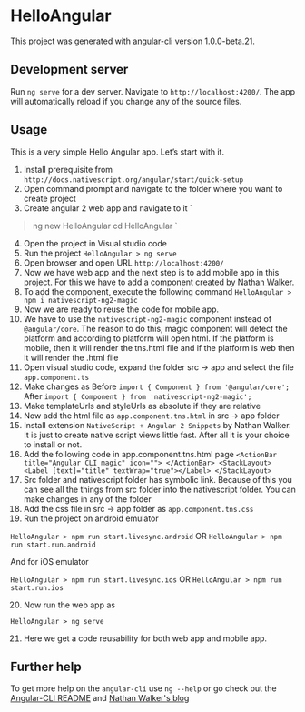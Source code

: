 # HelloAngular

This project was generated with [angular-cli](https://github.com/angular/angular-cli) version 1.0.0-beta.21.

## Development server
Run `ng serve` for a dev server. Navigate to `http://localhost:4200/`. The app will automatically reload if you change any of the source files.

## Usage

This is a very simple Hello Angular app. Let’s start with it.
1.	Install prerequisite from `http://docs.nativescript.org/angular/start/quick-setup`
2.	Open command prompt and navigate to the folder where you want to create project
3.	Create angular 2 web app and navigate to it
`
> ng new HelloAngular
> cd HelloAngular
`
4.	Open the project in Visual studio code
5.	Run the project `HelloAngular > ng serve`
6.	Open browser and open URL `http://localhost:4200/`
7.	Now we have web app and the next step is to add mobile app in this project. For this we have to add a component created by [Nathan Walker](https://github.com/NathanWalker).
8.	To add the component, execute the following command `HelloAngular > npm i nativescript-ng2-magic`
9.	Now we are ready to reuse the code for mobile app.
10.	We have to use the `nativescript-ng2-magic` component instead of `@angular/core`. The reason to do this, magic component will detect the platform and according to platform will open html. If the platform is mobile, then it will render the tns.html file and if the platform is web then it will render the .html file
11.	Open visual studio code, expand the folder src -> app and select the file `app.component.ts`
12.	Make changes as
        Before
            `import { Component } from '@angular/core';`
        After
	        `import { Component } from 'nativescript-ng2-magic';`
13.	Make templateUrls and styleUrls as absolute if they are relative
14.	Now add the html file as `app.component.tns.html` in src -> app folder
15.	Install extension `NativeScript + Angular 2 Snippets` by Nathan Walker. It is just to create native script views little fast. After all it is your choice to install or not.
16.	Add the following code in app.component.tns.html page
`
    <ActionBar title="Angular CLI magic" icon="">
    </ActionBar>
    <StackLayout>
        <Label [text]="title" textWrap="true"></Label>
    </StackLayout>
`
17.	Src folder and nativescript folder has symbolic link. Because of this you can see all the things from src folder into the nativescript folder. You can make changes in any of the folder
18.	Add the css file in src -> app folder as `app.component.tns.css`
19.	Run the project on android emulator

`HelloAngular > npm run start.livesync.android`
		OR
`HelloAngular > npm run start.run.android`

And for iOS emulator

`HelloAngular > npm run start.livesync.ios`
		OR
`HelloAngular > npm run start.run.ios`

20.	Now run the web app as

`HelloAngular > ng serve`

21.	Here we get a code reusability for both web app and mobile app.


## Further help

To get more help on the `angular-cli` use `ng --help` or go check out the [Angular-CLI README](https://github.com/angular/angular-cli/blob/master/README.md) and [Nathan Walker's blog](https://github.com/NathanWalker/nativescript-ng2-magic)
